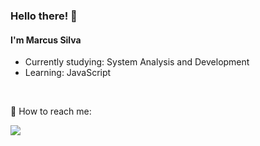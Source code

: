 <h3>Hello there! 👋</h3>

<h4>I'm Marcus Silva</h4>

- Currently studying: System Analysis and Development
- Learning: JavaScript

<br>

<p>📨 How to reach me:</p>

<p>
  <a href="https://www.linkedin.com/in/ms-silva/"><img src="https://img.shields.io/badge/LinkedIn-0077B5?style=for-the-badge&logo=linkedin&logoColor=white"/></a>
</p>
